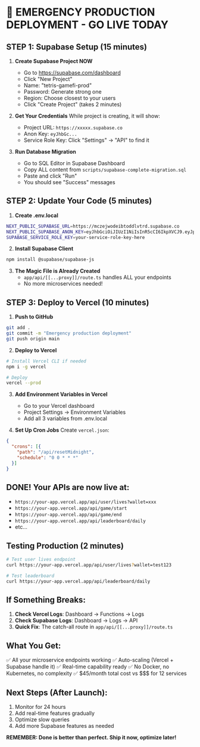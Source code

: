 # 🚨 EMERGENCY PRODUCTION DEPLOYMENT - GO LIVE TODAY

## STEP 1: Supabase Setup (15 minutes)

1. **Create Supabase Project NOW**
   - Go to https://supabase.com/dashboard
   - Click "New Project"
   - Name: "tetris-gamefi-prod"
   - Password: Generate strong one
   - Region: Choose closest to your users
   - Click "Create Project" (takes 2 minutes)

2. **Get Your Credentials**
   While project is creating, it will show:
   - Project URL: `https://xxxxx.supabase.co`
   - Anon Key: `eyJhbGc...`
   - Service Role Key: Click "Settings" → "API" to find it

3. **Run Database Migration**
   - Go to SQL Editor in Supabase Dashboard
   - Copy ALL content from `scripts/supabase-complete-migration.sql`
   - Paste and click "Run"
   - You should see "Success" messages

## STEP 2: Update Your Code (5 minutes)

1. **Create .env.local**
```bash
NEXT_PUBLIC_SUPABASE_URL=https://mczejwodeibtoddlvtrd.supabase.co
NEXT_PUBLIC_SUPABASE_ANON_KEY=eyJhbGciOiJIUzI1NiIsInR5cCI6IkpXVCJ9.eyJpc3MiOiJzdXBhYmFzZSIsInJlZiI6Im1jemVqd29kZWlidG9kZGx2dHJkIiwicm9sZSI6ImFub24iLCJpYXQiOjE3NTExNTU2NjAsImV4cCI6MjA2NjczMTY2MH0.GXONcgi-sDlZQiXgDucWDjNVcnvfwKfFNFRiC7mb6_8
SUPABASE_SERVICE_ROLE_KEY=your-service-role-key-here
```

2. **Install Supabase Client**
```bash
npm install @supabase/supabase-js
```

3. **The Magic File is Already Created**
   - `app/api/[[...proxy]]/route.ts` handles ALL your endpoints
   - No more microservices needed!

## STEP 3: Deploy to Vercel (10 minutes)

1. **Push to GitHub**
```bash
git add .
git commit -m "Emergency production deployment"
git push origin main
```

2. **Deploy to Vercel**
```bash
# Install Vercel CLI if needed
npm i -g vercel

# Deploy
vercel --prod
```

3. **Add Environment Variables in Vercel**
   - Go to your Vercel dashboard
   - Project Settings → Environment Variables
   - Add all 3 variables from .env.local

4. **Set Up Cron Jobs**
Create `vercel.json`:
```json
{
  "crons": [{
    "path": "/api/resetMidnight",
    "schedule": "0 0 * * *"
  }]
}
```

## DONE! Your APIs are now live at:

- `https://your-app.vercel.app/api/user/lives?wallet=xxx`
- `https://your-app.vercel.app/api/game/start`
- `https://your-app.vercel.app/api/game/end`
- `https://your-app.vercel.app/api/leaderboard/daily`
- etc...

## Testing Production (2 minutes)

```bash
# Test user lives endpoint
curl https://your-app.vercel.app/api/user/lives?wallet=test123

# Test leaderboard
curl https://your-app.vercel.app/api/leaderboard/daily
```

## If Something Breaks:

1. **Check Vercel Logs**: Dashboard → Functions → Logs
2. **Check Supabase Logs**: Dashboard → Logs → API
3. **Quick Fix**: The catch-all route in `app/api/[[...proxy]]/route.ts`

## What You Get:

✅ All your microservice endpoints working
✅ Auto-scaling (Vercel + Supabase handle it)
✅ Real-time capability ready
✅ No Docker, no Kubernetes, no complexity
✅ $45/month total cost vs $$$ for 12 services

## Next Steps (After Launch):

1. Monitor for 24 hours
2. Add real-time features gradually
3. Optimize slow queries
4. Add more Supabase features as needed

**REMEMBER: Done is better than perfect. Ship it now, optimize later!** 